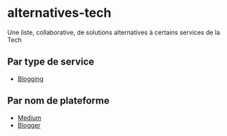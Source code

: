 # alternatives-tech
Une liste, collaborative, de solutions alternatives à certains services de la Tech

## Par type de service

- [Blogging](https://github.com/Gaellan/alternatives-tech/blob/main/blogging/index.md)

## Par nom de plateforme

- [Medium](https://github.com/Gaellan/alternatives-tech/blob/main/blogging/index.md)
- [Blogger](https://github.com/Gaellan/alternatives-tech/blob/main/blogging/index.md)
